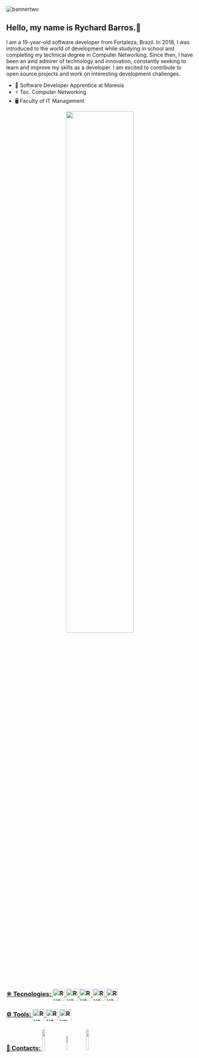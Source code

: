 ![bannertwo](https://user-images.githubusercontent.com/106812762/209670359-c19c57ab-0e0d-49d0-96b6-e2e352d17734.png)
## Hello, my name is Rychard Barros.👋

I am a 19-year-old software developer from Fortaleza, Brazil. In 2018, I was introduced to the world of development while studying in school and completing my technical degree in Computer Networking. Since then, I have been an avid admirer of technology and innovation, constantly seeking to learn and improve my skills as a developer. I am excited to contribute to open source projects and work on interesting development challenges.


- 💼 Software Developer Apprentice at Maresia
- ⚡ Tec. Computer Networking
- 🖥️ Faculty of IT Management



<div align="center">
  <a href="https://github.com/rychardbarros">
  <img width="60%" src="https://github-readme-stats.vercel.app/api?username=RychardBarros&show_icons=true&theme=radical&include_all_commits=true&count_private=true"/>
</div>
  <div align="left">
    <h3>⚛️ Tecnologies:
    <img align="center" alt="Rych-HTML" height="32" width="32" src="https://cdn.jsdelivr.net/gh/devicons/devicon/icons/html5/html5-original.svg"> 
    <img align="center" alt="Rych-CSS" height="32" width="32" src="https://cdn.jsdelivr.net/gh/devicons/devicon/icons/css3/css3-original.svg">
    <img align="center" alt="Rych-Js" height="32" width="32" src="https://cdn.jsdelivr.net/gh/devicons/devicon/icons/javascript/javascript-original.svg">
    <img align="center" alt="Rych-python" height="32" width="32" src="https://cdn.jsdelivr.net/gh/devicons/devicon/icons/python/python-original.svg">
    <img align="center" alt="Rych-Dj" height="32" width="32" src="https://cdn.jsdelivr.net/gh/devicons/devicon/icons/django/django-plain.svg" >
    </h3>
 </div>
  <div align="left">
    <h3>⚙️ Tools:
  <img align="center" alt="Rych-Git" height="32" width="32" src="https://cdn.jsdelivr.net/gh/devicons/devicon/icons/git/git-original.svg">
  <img align="center" alt="Rych-GitHub" height="32" width="32" src="https://cdn.jsdelivr.net/gh/devicons/devicon/icons/github/github-original.svg">
  <img align="center" alt="Rych-vs" height="32" width="32" src="https://cdn.jsdelivr.net/gh/devicons/devicon/icons/vscode/vscode-original.svg">
    </h3>
  </div>
  
  
<div align="left">
    <h3>📱 Contacts:
<a href="https://www.instagram.com/_rychardx_/" target="_blank"><img width="12%" src="https://img.shields.io/badge/-Instagram-%23E4405F?style=for-the-badge&logo=instagram&logoColor=white" target="_blank"></a> 
<a href = "mailto:rychard.barros.dev@gmail.com"><img width="10%" src="https://img.shields.io/badge/-Gmail-%23333?style=for-the-badge&logo=gmail&logoColor=white" target="_blank"></a>
  <a href="https://www.linkedin.com/in/rychard-barros-3846431b7/" target="_blank"><img width="12%" src="https://img.shields.io/badge/-LinkedIn-%230077B5?style=for-the-badge&logo=linkedin&logoColor=white" target="_blank"></a>
  </h3>
</div>
